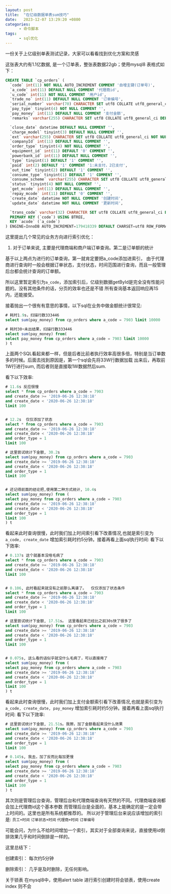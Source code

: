 ```yaml
---
layout: post
title:  "在亿级数据单表sum技巧"
date:   2023-12-07 13:29:20 +0800
categories:
      - 命令脚本
tags:
      - sql优化
---
```



一份关于上亿级别单表测试记录，大家可以看看找到优化方案和灵感

这张表大约有1.1亿数据, 是一个订单表，整张表数据22gb；使用mysql8
表格式如下：
```sql
CREATE TABLE `cp_orders` (
  `code` int(11) NOT NULL AUTO_INCREMENT COMMENT '自增主键(订单号)',
  `a_code` int(11) DEFAULT NULL COMMENT '代理商id',
  `u_code` int(11) NOT NULL COMMENT '用户id',
  `trade_no` int(11) DEFAULT NULL COMMENT '订单编号',
  `serial_number` varchar(70) CHARACTER SET utf8 COLLATE utf8_general_ci DEFAULT NULL COMMENT '',
  `pay_type` tinyint(4) NOT NULL COMMENT '',
  `pay_money` int(11) DEFAULT NULL COMMENT '支付金额',
  `remarks` varchar(255) CHARACTER SET utf8 COLLATE utf8_general_ci DEFAULT NULL COMMENT '备注',

  `close_date` datetime DEFAULT NULL COMMENT '',
  `charge_model` tinyint(3) DEFAULT NULL COMMENT '',
  `ext` varchar(255) CHARACTER SET utf8 COLLATE utf8_general_ci NOT NULL COMMENT '',
  `companyId` int(11) DEFAULT NULL COMMENT '',
  `order_type` tinyint(4) NOT NULL COMMENT '',
  `equipment_id` int(11) DEFAULT '0' COMMENT '',
  `powerbank_id` int(11) DEFAULT NULL COMMENT '',
  `type` tinyint(1) DEFAULT '1' COMMENT '',
  `paid` int(2) DEFAULT '1' COMMENT '1:未支付，2已支付',
  `out_time` tinyint(2) DEFAULT '1' COMMENT '',
  `consume_type` tinyint(1) DEFAULT '1' COMMENT '',
  `consume_scheme` varchar(255) CHARACTER SET utf8 COLLATE utf8_general_ci DEFAULT NULL COMMENT '',
  `status` tinyint(4) NOT NULL COMMENT '',
  `get_mcode` int(11) DEFAULT NULL COMMENT '',
  `repay_mcode` int(11) DEFAULT '0' COMMENT '',
  `create_date` datetime NOT NULL COMMENT '创建时间',
  `update_date` datetime NOT NULL COMMENT '更新时间',

  `trans_code` varchar(32) CHARACTER SET utf8 COLLATE utf8_general_ci DEFAULT NULL COMMENT '',
  PRIMARY KEY (`code`) USING BTREE,
  KEY `acode` (`a_code`)
) ENGINE=InnoDB AUTO_INCREMENT=179418339 DEFAULT CHARSET=utf8 ROW_FORMAT=COMPACT COMMENT='订单表';
```

这里提出几个常见的业务方向进行索引优化：
1. 对于订单来说, 主要是代理商端和商户端订单查询。第二是订单额的统计

基于以上两点为进行的订单查询，第一就肯定要把a_code添加进索引，
由于代理商进行查询时一般会根据订单状态，支付状态，时间范围进行查询，而且一般管理后台都会统计查询的订单额。

所以这里暂定索引为`a_code`，添加索引后，亿级别数据getById是完全没有性能问题的。没有其他条件的话，分页的效率也还是不错
所有查询基本返回响应再1S内，还能接受。

接着抛出一个很有有意思的事情，以下sql在业务中做金额统计很常见:
```sql
# 耗时1.9s，扫描行数333446
select sum(pay_money) from cp_orders where a_code = 7903 limit 10000

# 耗时30+未出结果，扫描行数333446
select sum(pay_money) from(
select pay_money from cp_orders where a_code = 7903 limit 10000
) t

```
上面两个SQL看起来都一样，但是后者比前者执行效率高很多倍，特别是当订单数多的时候。后面去找到原因是，第一个sql会先将33W行数据加载
出来后，再取前1W行进行sum, 而后者则是直接取1W数据然后sum.

看下以下效率:
```sql
# 11.6s 反应很慢
select * from cp_orders where a_code = 7903 
and create_date >= '2019-06-26 12:38:18' 
and create_date < '2020-06-26 12:38:18' 
limit 100


# 12.2s  仅仅添加了状态
select * from cp_orders where a_code = 7903 
and create_date >= '2019-06-26 12:38:18' 
and create_date < '2020-06-26 12:38:18' 
and order_type = 1
limit 100

# 这里尝试统计下金额, 30.2s
select sum(pay_money) from cp_orders where a_code = 7903 
and create_date >= '2019-06-26 12:38:18' 
and create_date < '2020-06-26 12:38:18' 
and order_type = 1
limit 100


# 还记得前面的结论把,使用第二种方式统计, 10.4s
select sum(pay_money) from (
select pay_money from cp_orders where a_code = 7903 
and create_date >= '2019-06-26 12:38:18' 
and create_date < '2020-06-26 12:38:18' 
and order_type = 1
limit 100
) t

```
看起来此时查询很慢，此时我们加上时间索引看下改善情况,也就是索引变为`a_code, create_date`
增加索引耗时约5分钟。接着再看上面sql执行时间:
看下以下效率:
```sql
# 0.137s 这个就基本没啥毛病了
select * from cp_orders where a_code = 7903 
and create_date >= '2019-06-26 12:38:18' 
and create_date < '2020-06-26 12:38:18' 
limit 100


# 0.106, 此时看起来就没有之前那么离谱了。  仅仅添加了状态条件
select * from cp_orders where a_code = 7903 
and create_date >= '2019-06-26 12:38:18' 
and create_date < '2020-06-26 12:38:18' 
and order_type = 1
limit 100

# 这里尝试统计下金额, 17.51s。 这里看起来已经比之前30s快了很多了
select sum(pay_money) from cp_orders where a_code = 7903 
and create_date >= '2019-06-26 12:38:18' 
and create_date < '2020-06-26 12:38:18' 
and order_type = 1
limit 100


# 0.075s, 这么看的话似乎就没什么毛病了，可以直接用了
select sum(pay_money) from (
select pay_money from cp_orders where a_code = 7903 
and create_date >= '2019-06-26 12:38:18' 
and create_date < '2020-06-26 12:38:18' 
and order_type = 1
limit 100
) t

```

看起来此时查询很慢，此时我们加上支付金额索引看下改善情况,也就是索引变为`a_code, create_date, pay_money`
增加索引耗时约5分钟。接着再看上面sql执行时间:
看下以下效率:
```sql
# 这里尝试统计下金额, 21.51s。我擦，加了金额看起来没什么效果
select sum(pay_money) from cp_orders where a_code = 7903 
and create_date >= '2019-06-26 12:38:18' 
and create_date < '2020-06-26 12:38:18' 
and order_type = 1
limit 100

# 0.145s, 我去，加了反而比每加更慢
select sum(pay_money) from (
select pay_money from cp_orders where a_code = 7903 
and create_date >= '2019-06-26 12:38:18' 
and create_date < '2020-06-26 12:38:18' 
and order_type = 1
limit 100
) t

```

其次则是管理后台查询，管理后台和代理商端查询有天然的不同。代理商端查询都会加上代理商id这个基本参数
而管理后台是全面的，基本上能确定的是一定会带上时间的。这里也是所有系统都推荐的。
所以对于管理后台来说应该增加的索引是:
`员工+时间`
`订单状态+时间`
`代理商+时间`
`订单编号`


可能会问，为什么不给时间增加一个索引，其实对于全部查询来说，直接使用id倒排效果几乎和时间倒排是一样的。



这里总结下：

创建索引：
每次约5分钟

删除索引：
几乎是及时删除，无任何影响。


关于锁表
在mysql8中，使用alert table 进行索引创建时将会锁表，使用create index 则不会
